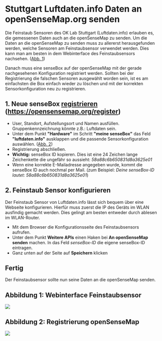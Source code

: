 # Stuttgart Luftdaten.info Daten an openSenseMap.org senden
Die Feinstaub Sensoren des OK Lab Stuttgart (Luftdaten.info) erlauben es, die gemessenen Daten auch an die openSenseMap zu senden. Um die Daten an die openSenseMap zu senden muss zu allererst herausgefunden werden, welche Sensoren am Feinstaubsensor verwendet werden. Dies kann man am besten in dem Webinterface des Feinstaubsensors nachsehen. ([Abb. 1](#abbildung-1-webinterface-feinstaubsensor))

Danach muss eine senseBox auf der openSenseMap mit der gerade nachgesehenen Konfiguration registriert werden.
Sollten bei der Registrierung die falschen Sensoren ausgewählt worden sein, ist es am einfachsten die Box einfach wieder zu löschen und mit der korrekten Sensorkonfiguration neu zu registrieren.

## 1. Neue senseBox [registrieren](https://opensensemap.org/register) (https://opensensemap.org/register)
- User, Standort, Aufstellungsort und Namen ausfüllen. Gruppenkennzeichnung könnte z.B.: Luftdaten sein.
- Unter dem Punkt **"Hardware"** im Schritt **"meine senseBox"** das Feld **"luftdaten.info"** ausklappen und die passende Sensorkonfiguration auswählen. ([Abb. 2](#abbildung-2-registrierung-opensensemap))
- Registrierung abschließen.
- **Wichtig:** senseBox ID kopieren. Dies ist eine 24 Zeichen lange Zeichenkette die ungefähr so aussieht: *58a88c6b650831d8a3625e01*
- Wenn eine korrekte E-Mailadresse angegeben wurde, kommt die senseBox ID auch nochmal per Mail. (zum Beispiel: *Deine senseBox-ID lautet: 58a88c6b650831d8a3625e01*)

## 2. Feinstaub Sensor konfigurieren
Der Feinstaub Sensor von Luftdaten.info lässt sich bequem über eine Webseite konfigurieren. Hierfür muss zuerst die IP des Geräts im WLAN ausfindig gemacht werden. Dies gelingt am besten entweder durch ablesen im WLAN-Router.

- Mit dem Browser die Konfigurationsseite des Feinstaubsensors aufrufen.
- Unter dem Punkt **Weitere APIs** einen Haken bei **An openSenseMap senden** machen. In das Feld *senseBox-ID* die eigene senseBox-ID eintragen.
- Ganz unten auf der Seite auf **Speichern** klicken

## Fertig
Der Feinstaubsensor sollte nun seine Daten an die openSenseMap senden.

## Abbildung 1: Webinterface Feinstaubsensor
<img src="https://github.com/sensebox/resources/raw/master/images/luftdaten/02_Sensor_Konfiguration.png"/>

## Abbildung 2: Registrierung openSenseMap
<img src="https://github.com/sensebox/resources/raw/master/images/luftdaten/01_openSenseMap_Konfiguration.png"/>
